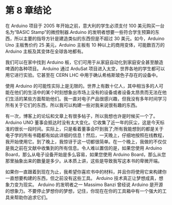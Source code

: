 # 第 8 章结论

在 Arduino 项目于 2005 年开始之前，意大利的学生必须支付 100 美元购买一台名为“BASIC Stamp”的微控制器.Arduino 的发明者想要一些符合学生预算的东西，所以主要的指导方针是建造类似的东西但是不超过 30 美元。如今，Arduino Uno 主板售价约 25 美元，Arduino 主板有 10 种以上的商用变体，可能数百万的 Arduino 主板及其变体在全球各地都有。

我们可以在家中找到 Arduino 板，它们可用于从家庭自动化到家庭安全甚至酿造啤酒的各种项目。 Arduino 通过 ArduSat 项目进入太空，世界各地的学生都可以用它进行实验。它甚至在 CERN LHC 中用于确认希格斯玻色子存在的设备中。

使用 Arduino 的可能性实际上是无限的。世界上有数十亿人，其中相当多的人可能在他们的生活中的某个时刻想象出市场上没有的设备或者设备太昂贵而无法在他们生活的某些方面帮助他们。我一直对电子产品很感兴趣，但我没有多年时间学习所有关于它们的东西，所以我可以构建一些对我来说很有趣的东西。

有一次，博客上的论坛和文章上有很多帖子，所以我想也许是时候买一个了。 Arduino UNO 董事会抵达时没有太大变化。它收集了近一年的灰尘，这是今天标准的很长一段时间。实际上，只是看着董事会吓到我了;所有我能想到的都是关于电子学的所有书籍都有如此详细的信息！然后，一天晚上，仔细地按照在线教程，我开始使用它。到了晚上，我惊讶于这一切都很简单。在一个晚上，我做的不仅仅是我之前在文献中收集到的所有信息。令人难以置信的是，如果您使用 Arduino Board，那么从电子设备开始是多么容易，如果您使用 Arduino Board，那么从您那里抽象出来的数量是多少。从本质上讲，这些是导致我写这本书的卑微开端。

如果你一直跟着到现在为止，我希望你喜欢书中的材料，并且你将使用它来构建你一直想要构建的东西，但之前没有这些工具。 Arduino 技术真正让梦想成真，想象力变为现实。 Arduino 的发明者之一 Massimo Banzi 曾经说 Arduino 是开源的想象力。不要停止梦想你的梦想，记住，你现在在你的工具箱中有一个强大的工具来帮助你追求它们。